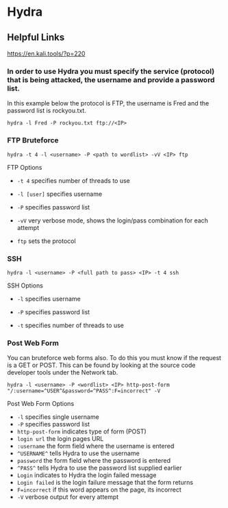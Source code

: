 # Hydra

## Helpful Links

https://en.kali.tools/?p=220

### In order to use Hydra you must specify the service (protocol) that is being attacked, the username and provide a password list.
In this example below the protocol is FTP, the username is Fred and the password list is rockyou.txt.
```
hydra -l Fred -P rockyou.txt ftp://<IP>
```

### FTP Bruteforce
```
hydra -t 4 -l <username> -P <path to wordlist> -vV <IP> ftp
```
FTP Options
* ```-t 4``` specifies number of threads to use

* ```-l [user]``` specifies username

* ```-P``` specifies password list

* ```-vV``` very verbose mode, shows the login/pass combination for each attempt

* ```ftp``` sets the protocol

### SSH
```
hydra -l <username> -P <full path to pass> <IP> -t 4 ssh
```
SSH Options
* ```-l``` specifies username

* ```-P``` specifies password list

* ```-t``` specifies number of threads to use

### Post Web Form
You can bruteforce web forms also. To do this you must know if the request is a GET or POST. This can be found by looking at the source code developer tools under the Network tab.
```
hydra -l <username> -P <wordlist> <IP> http-post-form "/:username=^USER^&password=^PASS^:F=incorrect" -V
```
Post Web Form Options
* ```-l``` specifies single username
* ```-P``` specifies password list
* ```http-post-form``` indicates type of form (POST)
* ```login url``` the login pages URL
* ```:username``` the form field where the username is entered
* ```^USERNAME^``` tells Hydra to use the username
* ```password``` the form field where the password is entered
* ```^PASS^``` tells Hydra to use the password list supplied earlier
* ```Login``` indicates to Hydra the login failed message
* ```Login failed``` is the login failure message that the form returns
* ```F=incorrect``` if this word appears on the page, its incorrect
* ```-V``` verbose output for every attempt

